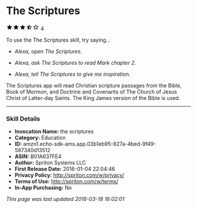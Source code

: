 # The Scriptures
![3.3 stars](../../../images/ic_star_black_18dp_1x.png)![3.3 stars](../../../images/ic_star_black_18dp_1x.png)![3.3 stars](../../../images/ic_star_black_18dp_1x.png)![3.3 stars](../../../images/ic_star_half_black_18dp_1x.png)![3.3 stars](../../../images/ic_star_border_black_18dp_1x.png) 4

To use the The Scriptures skill, try saying...

* *Alexa, open The Scriptures.*

* *Alexa, ask The Scriptures to read Mark chapter 2.*

* *Alexa, tell The Scriptures to give me inspiration.*

The Scriptures app will read Christian scripture passages from the Bible, Book of Mormon, and Doctrine and Covenants of The Church of Jesus Christ of Latter-day Saints.  The King James version of the Bible is used.

***

### Skill Details

* **Invocation Name:** the scriptures
* **Category:** Education
* **ID:** amzn1.echo-sdk-ams.app.03b1eb95-827a-4bed-9f49-587340d13512
* **ASIN:** B01A637FE4
* **Author:** Spriton Systems LLC
* **First Release Date:** 2016-01-04 22:04:46
* **Privacy Policy:** http://spriton.com/w/privacy/
* **Terms of Use:** http://spriton.com/w/terms/
* **In-App Purchasing:** No

*This page was last updated 2016-03-18 16:02:01*
